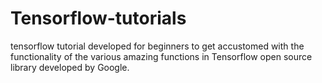 # Tensorflow-tutorials
tensorflow tutorial developed for beginners to get accustomed with the functionality of the various amazing functions in Tensorflow open source library developed by Google.
